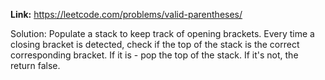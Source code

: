 **Link:** https://leetcode.com/problems/valid-parentheses/

Solution: Populate a stack to keep track of opening brackets. Every time a closing bracket is detected, check if the top of the stack is the correct corresponding bracket. If it is - pop the top of the stack. If it's not, the return false.